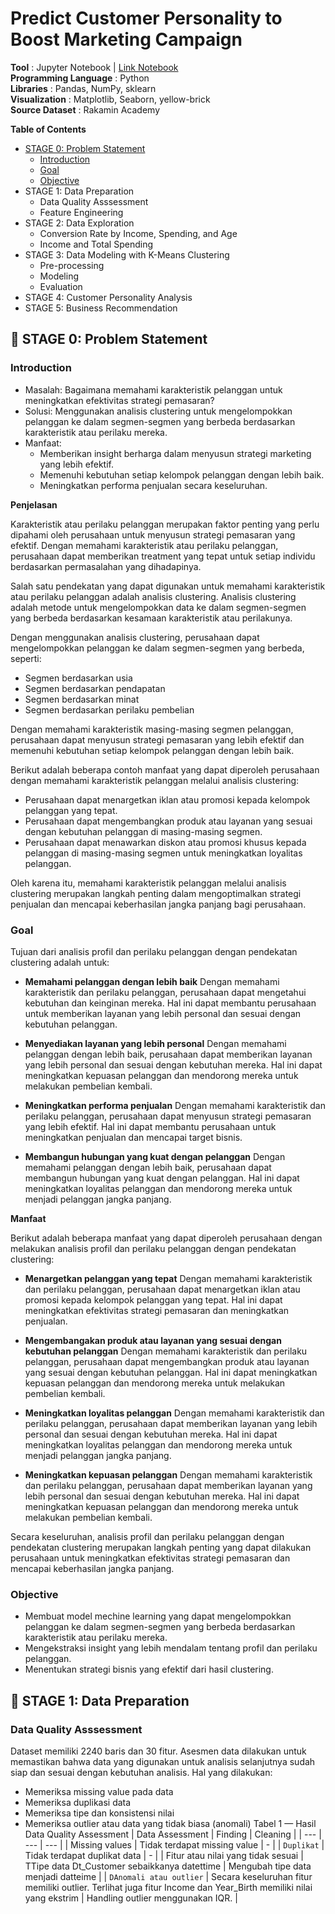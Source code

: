 # Predict Customer Personality to Boost Marketing Campaign

**Tool** : Jupyter Notebook | [Link Notebook](https://github.com/imalfunadam/Predict-Customer-Personality-to-Boost-Marketing-Campaign-by-Using-Machine-Learning/blob/main/Predict%20Customer%20Personality.ipynb)<br>
**Programming Language** : Python <br>
**Libraries** : Pandas, NumPy, sklearn <br>
**Visualization** : Matplotlib, Seaborn, yellow-brick<br>
**Source Dataset** : Rakamin Academy

**Table of Contents**

- [STAGE 0: Problem Statement](https://github.com/imalfunadam/Predict-Customer-Personality-to-Boost-Marketing-Campaign-by-Using-Machine-Learning#-stage-0-problem-statement)
  - [Introduction](https://github.com/imalfunadam/Predict-Customer-Personality-to-Boost-Marketing-Campaign-by-Using-Machine-Learning/tree/main#introduction)
  - [Goal](https://github.com/imalfunadam/Predict-Customer-Personality-to-Boost-Marketing-Campaign-by-Using-Machine-Learning/tree/main#goal)
  - [Objective](https://github.com/imalfunadam/Predict-Customer-Personality-to-Boost-Marketing-Campaign-by-Using-Machine-Learning/tree/main#objective)
- STAGE 1: Data Preparation
  - Data Quality Asssessment
  - Feature Engineering
- STAGE 2: Data Exploration
  - Conversion Rate by Income, Spending, and Age
  - Income and Total Spending
- STAGE 3: Data Modeling with K-Means Clustering
  - Pre-processing
  - Modeling
  - Evaluation
- STAGE 4: Customer Personality Analysis
- STAGE 5: Business Recommendation

## 📂 STAGE 0: Problem Statement

### **Introduction**

- Masalah: Bagaimana memahami karakteristik pelanggan untuk meningkatkan efektivitas strategi pemasaran?
- Solusi: Menggunakan analisis clustering untuk mengelompokkan pelanggan ke dalam segmen-segmen yang berbeda berdasarkan karakteristik atau perilaku mereka.
- Manfaat:
  - Memberikan insight berharga dalam menyusun strategi marketing yang lebih efektif.
  - Memenuhi kebutuhan setiap kelompok pelanggan dengan lebih baik.
  - Meningkatkan performa penjualan secara keseluruhan.

**Penjelasan**

Karakteristik atau perilaku pelanggan merupakan faktor penting yang perlu dipahami oleh perusahaan untuk menyusun strategi pemasaran yang efektif. Dengan memahami karakteristik atau perilaku pelanggan, perusahaan dapat memberikan treatment yang tepat untuk setiap individu berdasarkan permasalahan yang dihadapinya.

Salah satu pendekatan yang dapat digunakan untuk memahami karakteristik atau perilaku pelanggan adalah analisis clustering. Analisis clustering adalah metode untuk mengelompokkan data ke dalam segmen-segmen yang berbeda berdasarkan kesamaan karakteristik atau perilakunya.

Dengan menggunakan analisis clustering, perusahaan dapat mengelompokkan pelanggan ke dalam segmen-segmen yang berbeda, seperti:

- Segmen berdasarkan usia
- Segmen berdasarkan pendapatan
- Segmen berdasarkan minat
- Segmen berdasarkan perilaku pembelian

Dengan memahami karakteristik masing-masing segmen pelanggan, perusahaan dapat menyusun strategi pemasaran yang lebih efektif dan memenuhi kebutuhan setiap kelompok pelanggan dengan lebih baik.

Berikut adalah beberapa contoh manfaat yang dapat diperoleh perusahaan dengan memahami karakteristik pelanggan melalui analisis clustering:

- Perusahaan dapat menargetkan iklan atau promosi kepada kelompok pelanggan yang tepat.
- Perusahaan dapat mengembangkan produk atau layanan yang sesuai dengan kebutuhan pelanggan di masing-masing segmen.
- Perusahaan dapat menawarkan diskon atau promosi khusus kepada pelanggan di masing-masing segmen untuk meningkatkan loyalitas pelanggan.

Oleh karena itu, memahami karakteristik pelanggan melalui analisis clustering merupakan langkah penting dalam mengoptimalkan strategi penjualan dan mencapai keberhasilan jangka panjang bagi perusahaan.

### **Goal**

Tujuan dari analisis profil dan perilaku pelanggan dengan pendekatan clustering adalah untuk:

- **Memahami pelanggan dengan lebih baik**
  Dengan memahami karakteristik dan perilaku pelanggan, perusahaan dapat mengetahui kebutuhan dan keinginan mereka. Hal ini dapat membantu perusahaan untuk memberikan layanan yang lebih personal dan sesuai dengan kebutuhan pelanggan.

- **Menyediakan layanan yang lebih personal**
  Dengan memahami pelanggan dengan lebih baik, perusahaan dapat memberikan layanan yang lebih personal dan sesuai dengan kebutuhan mereka. Hal ini dapat meningkatkan kepuasan pelanggan dan mendorong mereka untuk melakukan pembelian kembali.

- **Meningkatkan performa penjualan**
  Dengan memahami karakteristik dan perilaku pelanggan, perusahaan dapat menyusun strategi pemasaran yang lebih efektif. Hal ini dapat membantu perusahaan untuk meningkatkan penjualan dan mencapai target bisnis.

- **Membangun hubungan yang kuat dengan pelanggan**
  Dengan memahami pelanggan dengan lebih baik, perusahaan dapat membangun hubungan yang kuat dengan pelanggan. Hal ini dapat meningkatkan loyalitas pelanggan dan mendorong mereka untuk menjadi pelanggan jangka panjang.

**Manfaat**

Berikut adalah beberapa manfaat yang dapat diperoleh perusahaan dengan melakukan analisis profil dan perilaku pelanggan dengan pendekatan clustering:

- **Menargetkan pelanggan yang tepat**
  Dengan memahami karakteristik dan perilaku pelanggan, perusahaan dapat menargetkan iklan atau promosi kepada kelompok pelanggan yang tepat. Hal ini dapat meningkatkan efektivitas strategi pemasaran dan meningkatkan penjualan.

- **Mengembangakan produk atau layanan yang sesuai dengan kebutuhan pelanggan**
  Dengan memahami karakteristik dan perilaku pelanggan, perusahaan dapat mengembangkan produk atau layanan yang sesuai dengan kebutuhan pelanggan. Hal ini dapat meningkatkan kepuasan pelanggan dan mendorong mereka untuk melakukan pembelian kembali.

- **Meningkatkan loyalitas pelanggan**
  Dengan memahami karakteristik dan perilaku pelanggan, perusahaan dapat memberikan layanan yang lebih personal dan sesuai dengan kebutuhan mereka. Hal ini dapat meningkatkan loyalitas pelanggan dan mendorong mereka untuk menjadi pelanggan jangka panjang.

- **Meningkatkan kepuasan pelanggan**
  Dengan memahami karakteristik dan perilaku pelanggan, perusahaan dapat memberikan layanan yang lebih personal dan sesuai dengan kebutuhan mereka. Hal ini dapat meningkatkan kepuasan pelanggan dan mendorong mereka untuk melakukan pembelian kembali.

Secara keseluruhan, analisis profil dan perilaku pelanggan dengan pendekatan clustering merupakan langkah penting yang dapat dilakukan perusahaan untuk meningkatkan efektivitas strategi pemasaran dan mencapai keberhasilan jangka panjang.

### **Objective**

- Membuat model mechine learning yang dapat mengelompokkan pelanggan ke dalam segmen-segmen yang berbeda berdasarkan karakteristik atau perilaku mereka.
- Mengekstraksi insight yang lebih mendalam tentang profil dan perilaku pelanggan.
- Menentukan strategi bisnis yang efektif dari hasil clustering.

## 📂 STAGE 1: Data Preparation

### Data Quality Asssessment

Dataset memiliki 2240 baris dan 30 fitur. Asesmen data dilakukan untuk memastikan bahwa data yang digunakan untuk analisis selanjutnya sudah siap dan sesuai dengan kebutuhan analisis. Hal yang dilakukan:

- Memeriksa missing value pada data
- Memeriksa duplikasi data
- Memeriksa tipe dan konsistensi nilai
- Memeriksa outlier atau data yang tidak biasa (anomali)
  Tabel 1 — Hasil Data Quality Assessment
  | Data Assessment | Finding | Cleaning |
  | --- | --- | --- |
  | Missing values | Tidak terdapat missing value | - |
  | `Duplikat` | Tidak terdapat duplikat data | - |
  | Fitur atau nilai yang tidak sesuai | TTipe data Dt_Customer sebaikkanya datettime | Mengubah tipe data menjadi datteime |
  | `DAnomali atau outlier` | Secara keseluruhan fitur memiliki outlier. Terlihat juga fitur Income dan Year_Birth memiliki nilai yang ekstrim | Handling outlier menggunakan IQR. |
